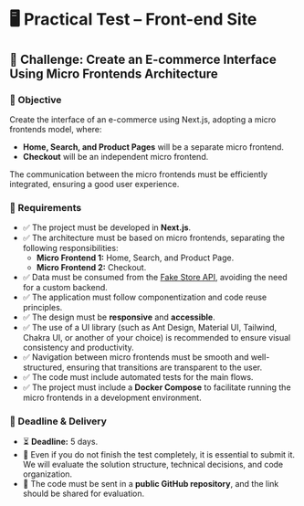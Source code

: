 # 🖥 Practical Test – Front-end Site

## 📌 Challenge: Create an E-commerce Interface Using Micro Frontends Architecture

### 🎯 Objective
Create the interface of an e-commerce using Next.js, adopting a micro frontends model, where:
- **Home, Search, and Product Pages** will be a separate micro frontend.
- **Checkout** will be an independent micro frontend.

The communication between the micro frontends must be efficiently integrated, ensuring a good user experience.

### 📜 Requirements
- ✅ The project must be developed in **Next.js**.
- ✅ The architecture must be based on micro frontends, separating the following responsibilities:
  - **Micro Frontend 1:** Home, Search, and Product Page.
  - **Micro Frontend 2:** Checkout.
- ✅ Data must be consumed from the [Fake Store API](https://fakestoreapi.com/), avoiding the need for a custom backend.
- ✅ The application must follow componentization and code reuse principles.
- ✅ The design must be **responsive** and **accessible**.
- ✅ The use of a UI library (such as Ant Design, Material UI, Tailwind, Chakra UI, or another of your choice) is recommended to ensure visual consistency and productivity.
- ✅ Navigation between micro frontends must be smooth and well-structured, ensuring that transitions are transparent to the user.
- ✅ The code must include automated tests for the main flows.
- ✅ The project must include a **Docker Compose** to facilitate running the micro frontends in a development environment.

### 📌 Deadline & Delivery
- ⏳ **Deadline:** 5 days.
- 📌 Even if you do not finish the test completely, it is essential to submit it. We will evaluate the solution structure, technical decisions, and code organization.
- 📂 The code must be sent in a **public GitHub repository**, and the link should be shared for evaluation. 